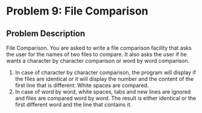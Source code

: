 # Problem 9: File Comparison

## Problem Description

File Comparison. You are asked to write a file comparison facility that asks the user for the names of 
two files to compare. It also asks the user if he wants a character by character comparison or word by 
word comparison.

<ol>
  <li> In case of character by character comparison, the program will display if the files are identical or it 
      will display the number and the content of the first line that is different. White spaces are compared. </li> 

  <li> In case of word by word, white spaces, tabs and new lines are ignored and files are compared word 
       by word. The result is either identical or the first different word and the line that contains it.</li>  
</ol>
